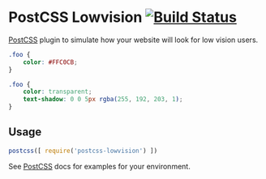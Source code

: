 # PostCSS Lowvision [![Build Status][ci-img]][ci]

[PostCSS] plugin to simulate how your website will look for low vision users.

[PostCSS]: https://github.com/postcss/postcss
[ci-img]:  https://travis-ci.org/keukenrolletje/postcss-lowvision.svg
[ci]:      https://travis-ci.org/keukenrolletje/postcss-lowvision

```css
.foo {
    color: #FFC0CB;
}
```

```css
.foo {
    color: transparent;
    text-shadow: 0 0 5px rgba(255, 192, 203, 1);
}
```

## Usage

```js
postcss([ require('postcss-lowvision') ])
```

See [PostCSS] docs for examples for your environment.
